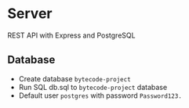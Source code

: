 # Server
REST API with Express and PostgreSQL

## Database
- Create database ```bytecode-project```
- Run SQL db.sql to ```bytecode-project``` database
- Default user ```postgres``` with password ```Password123.```